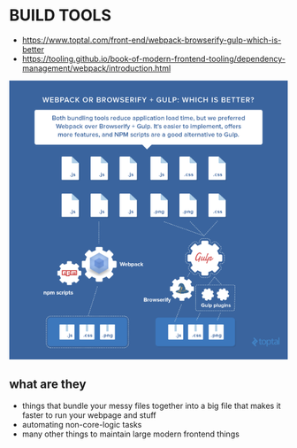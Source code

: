 # BUILD TOOLS
- https://www.toptal.com/front-end/webpack-browserify-gulp-which-is-better
- https://tooling.github.io/book-of-modern-frontend-tooling/dependency-management/webpack/introduction.html

![build tools pic](./images/webpack-browserify-gulp.png)

## what are they
- things that bundle your messy files together into a big file that makes it faster to run your webpage and stuff
- automating non-core-logic tasks
- many other things to maintain large modern frontend things
